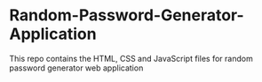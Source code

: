 # Random-Password-Generator-Application
This repo contains the HTML, CSS and JavaScript files for random password generator web application
